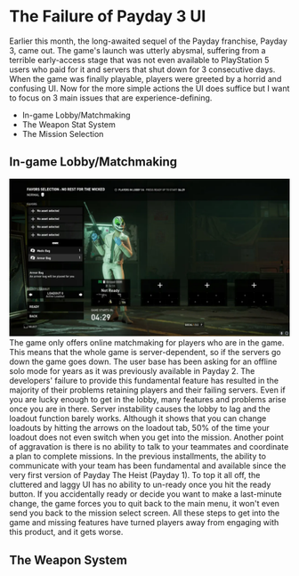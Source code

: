 # The Failure of Payday 3 UI

Earlier this month, the long-awaited sequel of the Payday franchise, Payday 3, came out. The game's launch was utterly abysmal, suffering from a terrible early-access stage that was not even available to PlayStation 5 users who paid for it and servers that shut down for 3 consecutive days. When the game was finally playable, players were greeted by a horrid and confusing UI. Now for the more simple actions the UI does suffice but I want to focus on 3 main issues that are experience-defining. 
  - In-game Lobby/Matchmaking
  - The Weapon Stat System
  - The Mission Selection

## In-game Lobby/Matchmaking
![](payday-solo-in-lobby.webp)
The game only offers online matchmaking for players who are in the game. This means that the whole game is server-dependent, so if the servers go down the game goes down. The user base has been asking for an offline solo mode for years as it was previously available in Payday 2. The developers' failure to provide this fundamental feature has resulted in the majority of their problems retaining players and their failing servers. Even if you are lucky enough to get in the lobby, many features and problems arise once you are in there. Server instability causes the lobby to lag and the loadout function barely works. Although it shows that you can change loadouts by hitting the arrows on the loadout tab, 50% of the time your loadout does not even switch when you get into the mission. Another point of aggravation is there is no ability to talk to your teammates and coordinate a plan to complete missions. In the previous installments, the ability to communicate with your team has been fundamental and available since the very first version of Payday The Heist (Payday 1). To top it all off, the cluttered and laggy UI has no ability to un-ready once you hit the ready button. If you accidentally ready or decide you want to make a last-minute change, the game forces you to quit back to the main menu, it won't even send you back to the mission select screen. All these steps to get into the game and missing features have turned players away from engaging with this product, and it gets worse.

## The Weapon System
